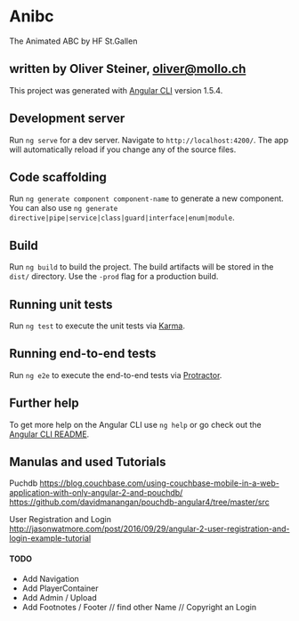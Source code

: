 # Anibc

The Animated ABC by HF St.Gallen


## written by Oliver Steiner, oliver@mollo.ch



This project was generated with [Angular CLI](https://github.com/angular/angular-cli) version 1.5.4.

## Development server

Run `ng serve` for a dev server. Navigate to `http://localhost:4200/`. The app will automatically reload if you change any of the source files.

## Code scaffolding

Run `ng generate component component-name` to generate a new component. You can also use `ng generate directive|pipe|service|class|guard|interface|enum|module`.

## Build

Run `ng build` to build the project. The build artifacts will be stored in the `dist/` directory. Use the `-prod` flag for a production build.

## Running unit tests

Run `ng test` to execute the unit tests via [Karma](https://karma-runner.github.io).

## Running end-to-end tests

Run `ng e2e` to execute the end-to-end tests via [Protractor](http://www.protractortest.org/).

## Further help

To get more help on the Angular CLI use `ng help` or go check out the [Angular CLI README](https://github.com/angular/angular-cli/blob/master/README.md).


## Manulas and used Tutorials

Puchdb
https://blog.couchbase.com/using-couchbase-mobile-in-a-web-application-with-only-angular-2-and-pouchdb/
https://github.com/davidmanangan/pouchdb-angular4/tree/master/src

User Registration and Login
http://jasonwatmore.com/post/2016/09/29/angular-2-user-registration-and-login-example-tutorial





#### TODO

 - Add Navigation
 - Add PlayerContainer
 - Add Admin / Upload
 - Add Footnotes / Footer // find other Name // Copyright an Login
 
 
